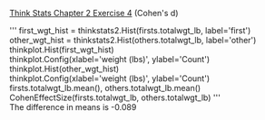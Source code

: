 [Think Stats Chapter 2 Exercise 4](http://greenteapress.com/thinkstats2/html/thinkstats2003.html#toc24) (Cohen's d)

>> 
''' first_wgt_hist = thinkstats2.Hist(firsts.totalwgt_lb, label='first') </br>
other_wgt_hist = thinkstats2.Hist(others.totalwgt_lb, label='other')</br>
thinkplot.Hist(first_wgt_hist)</br>
thinkplot.Config(xlabel='weight (lbs)', ylabel='Count')</br>
thinkplot.Hist(other_wgt_hist)</br>
thinkplot.Config(xlabel='weight (lbs)', ylabel='Count')</br>
firsts.totalwgt_lb.mean(), others.totalwgt_lb.mean()</br>
CohenEffectSize(firsts.totalwgt_lb, others.totalwgt_lb) '''</br>
The difference in means is -0.089
